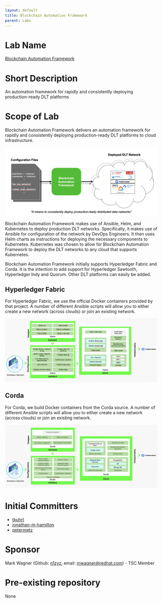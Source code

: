 ```yaml
---
layout: default
title: Blockchain Automation Framework
parent: Labs
---
```

# Lab Name
[Blockchain Automation Framework](https://github.com/hyperledger-labs/blockchain-automation-framework)

# Short Description
An automation framework for rapidly and consistently deploying production-ready DLT platforms

# Scope of Lab
Blockchain Automation Framework delivers an automation framework for rapidly and consistently deploying production-ready DLT platforms to cloud infrastructure.

![What is Blockchain Automation Framework?](./images/blockchain-automation-framework-overview.png "What is Blockchain Automation Framework?")

Blockchain Automation Framework makes use of Ansible, Helm, and Kubernetes to deploy production DLT networks. Specifically, it makes use of Ansible for configuration of the network by DevOps Engineers. It then uses Helm charts as instructions for deploying the necessary components to Kubernetes. Kubernetes was chosen to allow for Blockchain Automation Framework to deploy the DLT networks to any cloud that supports Kubernetes.

Blockchain Automation Framework initially supports Hyperledger Fabric and Corda. It is the intention to add support for Hyperledger Sawtooth, Hyperledger Indy and Quorum. Other DLT platforms can easily be added.

## Hyperledger Fabric
For Hyperledger Fabric, we use the official Docker containers provided by that project. A number of different Ansible scripts will allow you to either create a new network (across clouds) or join an existing network.

![Blockchain Automation Framework - Fabric](./images/blockchain-automation-framework-fabric.png "Blockchain Automation Framework for Hyperledger Fabric")

## Corda
For Corda, we build Docker containers from the Corda source. A number of different Ansible scripts will allow you to either create a new network (across clouds) or join an existing network.

![Blockchain Automation Framework - Corda](./images/blockchain-automation-framework-corda.png "Blockchain Automation Framework for Corda")

# Initial Committers
- [tkuhrt](https://github.com/tkuhrt)
- [jonathan-m-hamilton](https://github.com/jonathan-m-hamilton)
- [petermetz](https://github.com/petermetz)

# Sponsor
Mark Wagner (Github: [n1zyz](https://github.com/n1zyz), email: [mwagner@redhat.com](mailto:mwagner@redhat.com)) - TSC Member

# Pre-existing repository
None

